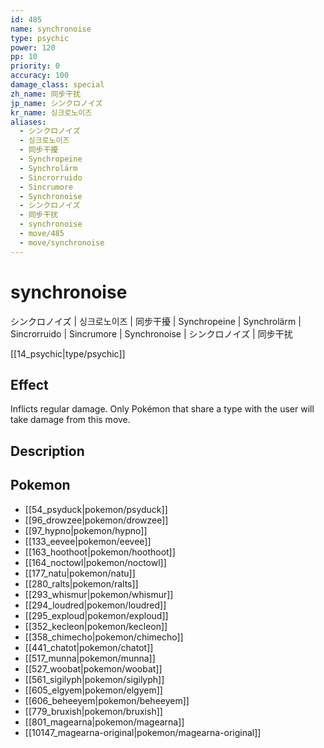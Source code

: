 ```yaml
---
id: 485
name: synchronoise
type: psychic
power: 120
pp: 10
priority: 0
accuracy: 100
damage_class: special
zh_name: 同步干扰
jp_name: シンクロノイズ
kr_name: 싱크로노이즈
aliases:
  - シンクロノイズ
  - 싱크로노이즈
  - 同步干擾
  - Synchropeine
  - Synchrolärm
  - Sincrorruido
  - Sincrumore
  - Synchronoise
  - シンクロノイズ
  - 同步干扰
  - synchronoise
  - move/485
  - move/synchronoise
---
```

# synchronoise
    
シンクロノイズ | 싱크로노이즈 | 同步干擾 | Synchropeine | Synchrolärm | Sincrorruido | Sincrumore | Synchronoise | シンクロノイズ | 同步干扰

[[14_psychic|type/psychic]]

## Effect

Inflicts regular damage.  Only Pokémon that share a type with the user will take damage from this move.

## Description



## Pokemon

- [[54_psyduck|pokemon/psyduck]]
- [[96_drowzee|pokemon/drowzee]]
- [[97_hypno|pokemon/hypno]]
- [[133_eevee|pokemon/eevee]]
- [[163_hoothoot|pokemon/hoothoot]]
- [[164_noctowl|pokemon/noctowl]]
- [[177_natu|pokemon/natu]]
- [[280_ralts|pokemon/ralts]]
- [[293_whismur|pokemon/whismur]]
- [[294_loudred|pokemon/loudred]]
- [[295_exploud|pokemon/exploud]]
- [[352_kecleon|pokemon/kecleon]]
- [[358_chimecho|pokemon/chimecho]]
- [[441_chatot|pokemon/chatot]]
- [[517_munna|pokemon/munna]]
- [[527_woobat|pokemon/woobat]]
- [[561_sigilyph|pokemon/sigilyph]]
- [[605_elgyem|pokemon/elgyem]]
- [[606_beheeyem|pokemon/beheeyem]]
- [[779_bruxish|pokemon/bruxish]]
- [[801_magearna|pokemon/magearna]]
- [[10147_magearna-original|pokemon/magearna-original]]

